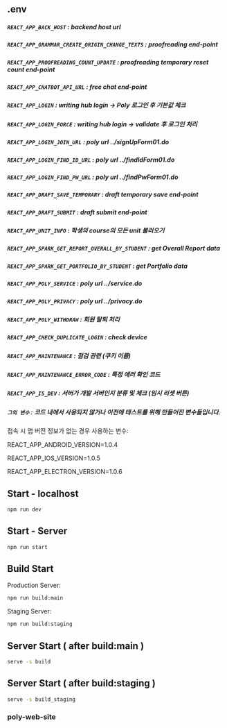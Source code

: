 ## .env

##### `REACT_APP_BACK_HOST` :  backend host url
##### `REACT_APP_GRAMMAR_CREATE_ORIGIN_CHANGE_TEXTS` : proofreading end-point
##### `REACT_APP_PROOFREADING_COUNT_UPDATE` : proofreading temporary reset count end-point
##### `REACT_APP_CHATBOT_API_URL` : free chat end-point
##### `REACT_APP_LOGIN` : writing hub login -> Poly 로그인 후 기본값 체크
##### `REACT_APP_LOGIN_FORCE` : writing hub login -> validate 후 로그인 처리
##### `REACT_APP_LOGIN_JOIN_URL` : poly url ../signUpForm01.do
##### `REACT_APP_LOGIN_FIND_ID_URL` : poly url ../findIdForm01.do
##### `REACT_APP_LOGIN_FIND_PW_URL` : poly url ../findPwForm01.do
##### `REACT_APP_DRAFT_SAVE_TEMPORARY` : draft temporary save end-point
##### `REACT_APP_DRAFT_SUBMIT` : draft submit end-point
##### `REACT_APP_UNIT_INFO` : 학생의 course의 모든 unit 불러오기
##### `REACT_APP_SPARK_GET_REPORT_OVERALL_BY_STUDENT` : get Overall Report data
##### `REACT_APP_SPARK_GET_PORTFOLIO_BY_STUDENT` : get Portfolio data
##### `REACT_APP_POLY_SERVICE` : poly url ../service.do
##### `REACT_APP_POLY_PRIVACY` : poly url ../privacy.do
##### `REACT_APP_POLY_WITHDRAW` : 회원 탈퇴 처리
##### `REACT_APP_CHECK_DUPLICATE_LOGIN` : check device

##### `REACT_APP_MAINTENANCE` : 점검 관련 (쿠키 이름)
##### `REACT_APP_MAINTENANCE_ERROR_CODE` : 특정 에러 확인 코드

##### `REACT_APP_IS_DEV` : 서버가 개발 서버인지 분류 및 체크 (임시 리셋 버튼)
##### `그외 변수` : 코드 내에서 사용되지 않거나 이전에 테스트를 위해 만들어진 변수들입니다.

접속 시 앱 버전 정보가 없는 경우 사용하는 변수:

REACT_APP_ANDROID_VERSION=1.0.4

REACT_APP_IOS_VERSION=1.0.5

REACT_APP_ELECTRON_VERSION=1.0.6

## Start - localhost 
```bash
npm run dev
```

## Start - Server
```bash
npm run start
```
## Build Start

Production Server:

```bash
npm run build:main
```

Staging Server:

```bash
npm run build:staging
```

## Server Start ( after build:main )
```bash
serve -s build
```

## Server Start ( after build:staging )
```bash
serve -s build_staging
```

### poly-web-site